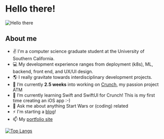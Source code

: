 # Hello there!
![Hello there](https://media.giphy.com/media/Nx0rz3jtxtEre/giphy.gif)

## About me
- ✌️ I'm a computer science graduate student at the University of Southern California. 
- 💻 My development experience ranges from deployment (k8s), ML, backend, front end, and UX/UI design. 
- 🌎 I really gravitate towards interdisciplinary development projects.
- 🔭 I’m currently **2.5 weeks** into working on [Crunch](https://github.com/evehling/crunch), my passion project ATM 
- 🌱 I’m currently learning Swift and SwiftUI for Crunch! This is my first time creating an iOS app :-) 
- 💬 Ask me about anything Start Wars or (coding) related 
- ⚡ I'm starting a [blog](https://medium.com/@evehling)!
- 📫 My [portfolio site](https://eevee-b7dff.netlify.app/)


[![Top Langs](https://github-readme-stats.vercel.app/api/top-langs/?username=evehling&layout=compact&custom_title=My%20GitHub%20Languages&langs_count=10&hide=jupyter%20notebook)](https://github.com/anuraghazra/github-readme-stats)
<!-- [![Elisabeth's GitHub stats](https://github-readme-stats.vercel.app/api?username=evehling)](https://github.com/anuraghazra/github-readme-stats)
 -->
